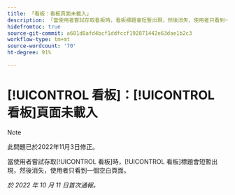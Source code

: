 ```yaml
---
title: 「看板：看板頁面未載入」
description: 「當使用者嘗試存取看板時，看板標題會短暫出現，然後消失，使用者只看到一個空白頁面。」
hidefromtoc: true
source-git-commit: a681d8afd4bcf1ddfccf192871442e63dae1b2c3
workflow-type: tm+mt
source-wordcount: '70'
ht-degree: 91%

---
```



# [!UICONTROL 看板]：[!UICONTROL 看板]頁面未載入

>[!NOTE]
>
>此問題已於2022年11月3日修正。

當使用者嘗試存取[!UICONTROL 看板]時，[!UICONTROL 看板]標題會短暫出現，然後消失，使用者只看到一個空白頁面。

_於 2022 年 10 月 11 日首次通報。_

